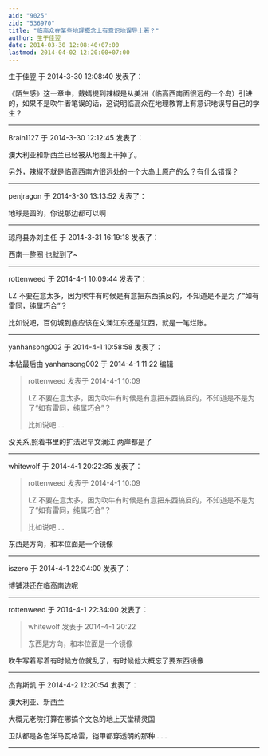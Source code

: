 ```yaml
---
aid: "9025"
zid: "536970"
title: "临高众在某些地理概念上有意识地误导土著？"
author: 生于佳翌
date: 2014-03-30 12:08:40+07:00
lastmod: 2014-04-02 12:20:00+07:00
---
```


生于佳翌 于 2014-3-30 12:08:40 发表了：

《陌生感》这一章中，戴嫣提到辣椒是从美洲（临高西南面很远的一个岛）引进的，如果不是吹牛者笔误的话，这说明临高众在地理教育上有意识地误导自己的学生？

---

Brain1127 于 2014-3-30 12:12:45 发表了：

澳大利亚和新西兰已经被从地图上干掉了。

另外，辣椒不就是临高西南方很远处的一个大岛上原产的么？有什么错误？

---

penjragon 于 2014-3-30 13:13:52 发表了：

地球是圆的，你说那边都可以啊

---

琼府县办刘主任 于 2014-3-31 16:19:18 发表了：

西南一整圈 也就到了~

---

rottenweed 于 2014-4-1 10:09:44 发表了：

LZ 不要在意太多，因为吹牛有时候是有意把东西搞反的，不知道是不是为了“如有雷同，纯属巧合”？

比如说吧，百仞城到底应该在文澜江东还是江西，就是一笔烂账。

---

yanhansong002 于 2014-4-1 10:58:58 发表了：

本帖最后由 yanhansong002 于 2014-4-1 11:22 编辑

> rottenweed 发表于 2014-4-1 10:09
>
> LZ 不要在意太多，因为吹牛有时候是有意把东西搞反的，不知道是不是为了“如有雷同，纯属巧合”？
>
> 比如说吧 ...

没关系,照着书里的扩法迟早文澜江 两岸都是了

---

whitewolf 于 2014-4-1 20:22:35 发表了：

> rottenweed 发表于 2014-4-1 10:09
>
> LZ 不要在意太多，因为吹牛有时候是有意把东西搞反的，不知道是不是为了“如有雷同，纯属巧合”？
>
> 比如说吧 ...

东西是方向，和本位面是一个镜像

---

iszero 于 2014-4-1 22:04:00 发表了：

博铺港还在临高南边呢

---

rottenweed 于 2014-4-1 22:34:00 发表了：

> whitewolf 发表于 2014-4-1 20:22
>
> 东西是方向，和本位面是一个镜像

吹牛写着写着有时候方位就乱了，有时候他大概忘了要东西镜像

---

杰肯斯凯 于 2014-4-2 12:20:54 发表了：

澳大利亚、新西兰

大概元老院打算在哪搞个文总的地上天堂精灵国

卫队都是各色洋马瓦格雷，铠甲都穿透明的那种……

---
